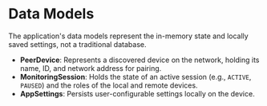 # Data Models

The application's data models represent the in-memory state and locally saved settings, not a traditional database.

- **PeerDevice**: Represents a discovered device on the network, holding its name, ID, and network address for pairing.
- **MonitoringSession**: Holds the state of an active session (e.g., `ACTIVE`, `PAUSED`) and the roles of the local and remote devices.
- **AppSettings**: Persists user-configurable settings locally on the device.
